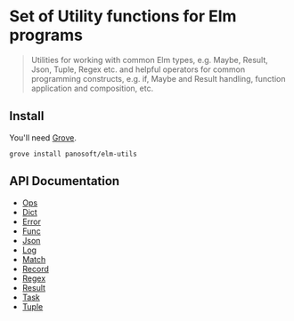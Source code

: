 # Set of Utility functions for Elm programs

> Utilities for working with common Elm types, e.g. Maybe, Result, Json, Tuple, Regex etc. and helpful operators for common programming constructs, e.g. if, Maybe and Result handling, function application and composition, etc.

## Install

You'll need [Grove](https://github.com/panosoft/elm-grove.git).

```
grove install panosoft/elm-utils
```

## API Documentation

* [Ops](elm-docs/Utils.Ops.md)
* [Dict](elm-docs/Utils.Dict.md)
* [Error](elm-docs/Utils.Error.md)
* [Func](elm-docs/Utils.Func.md)
* [Json](elm-docs/Utils.Json.md)
* [Log](elm-docs/Utils.Log.md)
* [Match](elm-docs/Utils.Match.md)
* [Record](elm-docs/Utils.Record.md)
* [Regex](elm-docs/Utils.Regex.md)
* [Result](elm-docs/Utils.Result.md)
* [Task](elm-docs/Utils.Task.md)
* [Tuple](elm-docs/Utils.Tuple.md)
